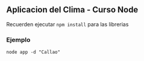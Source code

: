 ## Aplicacion del Clima - Curso Node

Recuerden ejecutar ``` npm install ``` para las librerias

### Ejemplo
```
node app -d "Callao"
```
